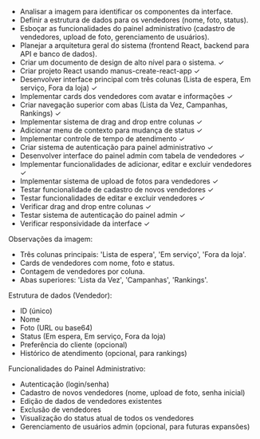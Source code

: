 - Analisar a imagem para identificar os componentes da interface.
- Definir a estrutura de dados para os vendedores (nome, foto, status).
- Esboçar as funcionalidades do painel administrativo (cadastro de vendedores, upload de foto, gerenciamento de usuários).
- Planejar a arquitetura geral do sistema (frontend React, backend para API e banco de dados).
- Criar um documento de design de alto nível para o sistema. ✓
- Criar projeto React usando manus-create-react-app ✓
- Desenvolver interface principal com três colunas (Lista de espera, Em serviço, Fora da loja) ✓
- Implementar cards dos vendedores com avatar e informações ✓
- Criar navegação superior com abas (Lista da Vez, Campanhas, Rankings) ✓
- Implementar sistema de drag and drop entre colunas ✓
- Adicionar menu de contexto para mudança de status ✓
- Implementar controle de tempo de atendimento ✓
- Criar sistema de autenticação para painel administrativo ✓
- Desenvolver interface do painel admin com tabela de vendedores ✓
- Implementar funcionalidades de adicionar, editar e excluir vendedores ✓
- Implementar sistema de upload de fotos para vendedores ✓
- Testar funcionalidade de cadastro de novos vendedores ✓
- Testar funcionalidades de editar e excluir vendedores ✓
- Verificar drag and drop entre colunas ✓
- Testar sistema de autenticação do painel admin ✓
- Verificar responsividade da interface ✓




Observações da imagem:
- Três colunas principais: 'Lista de espera', 'Em serviço', 'Fora da loja'.
- Cards de vendedores com nome, foto e status.
- Contagem de vendedores por coluna.
- Abas superiores: 'Lista da Vez', 'Campanhas', 'Rankings'.




Estrutura de dados (Vendedor):
- ID (único)
- Nome
- Foto (URL ou base64)
- Status (Em espera, Em serviço, Fora da loja)
- Preferência do cliente (opcional)
- Histórico de atendimento (opcional, para rankings)

Funcionalidades do Painel Administrativo:
- Autenticação (login/senha)
- Cadastro de novos vendedores (nome, upload de foto, senha inicial)
- Edição de dados de vendedores existentes
- Exclusão de vendedores
- Visualização do status atual de todos os vendedores
- Gerenciamento de usuários admin (opcional, para futuras expansões)

